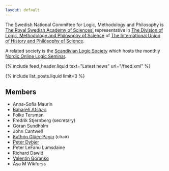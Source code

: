 ```yaml
---
layout: default
---
```

The Swedish National Committee for Logic, Methodology and Philosophy is
[The Royal Swedish Academy of Sciences'](https://www.kva.se/en)
representative in
[The Division of Logic, Methodology and Philosophy of Science](https://dlmps.org/)
of
[The International Union of History and Philosophy of Science](https://iuhpst.org/).

A related society is the
[Scandivian Logic Society](https://www.scandinavianlogic.org)
which hosts the monthly
[Nordic Online Logic Seminar](https://scandinavianlogic.org/the-NOL-seminar.html).

{% include feed_header.liquid text="Latest news" url="/feed.xml" %}

{% include list_posts.liquid limit=3 %}

## Members

- Anna-Sofia Maurin
- [Bahareh Afshari](https://www.gu.se/en/about/find-staff/baharehafshari)
- Folke Tersman
- Fredrik Stjernberg (secretary)
- Göran Sundholm
- John Cantwell
- [Kathrin Glüer-Pagin](https://kathrin.pagin.se) (chair)
- [Peter Dybjer](https://www.cse.chalmers.se/~peterd/)
- Peter LeFanu Lumsdaine
- Richard Dawid
- [Valentin Goranko](https://www2.philosophy.su.se/goranko/)
- Åsa M Wikforss
